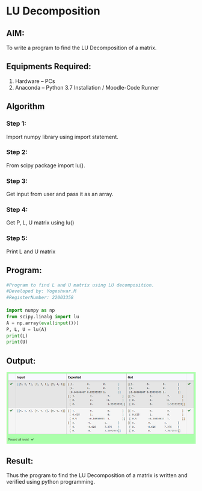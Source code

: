 # LU Decomposition 

## AIM:
To write a program to find the LU Decomposition of a matrix.

## Equipments Required:
1. Hardware – PCs
2. Anaconda – Python 3.7 Installation / Moodle-Code Runner

## Algorithm
### Step 1:
Import numpy library using import statement.
### Step 2:
From scipy package import lu().
### Step 3:
Get input from user and pass it as an array.
### Step 4:
Get P, L, U matrix using lu()
### Step 5:
Print L and U matrix
 
 ## Program:
```python
#Program to find L and U matrix using LU decomposition.
#Developed by: Yogeshvar.M
#RegisterNumber: 22003358

import numpy as np
from scipy.linalg import lu
A = np.array(eval(input()))
P, L, U = lu(A)
print(L)
print(U)
```

## Output:
![lu decomposition](lu.png)


## Result:
Thus the program to find the LU Decomposition of a matrix is written and verified using python programming.


